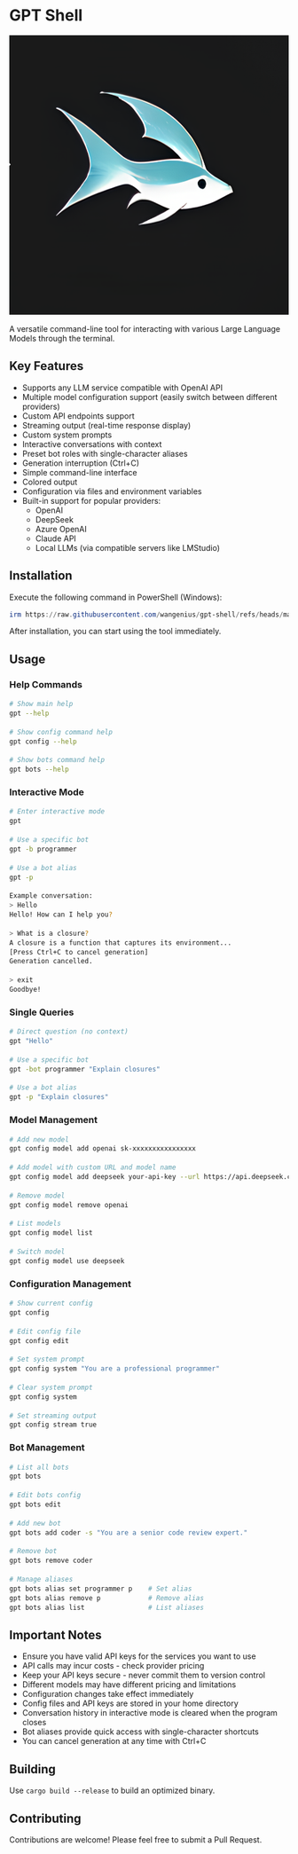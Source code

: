# GPT Shell

![icon](assets/icon.png)

A versatile command-line tool for interacting with various Large Language Models through the terminal.

## Key Features

- Supports any LLM service compatible with OpenAI API
- Multiple model configuration support (easily switch between different providers)
- Custom API endpoints support
- Streaming output (real-time response display)
- Custom system prompts
- Interactive conversations with context
- Preset bot roles with single-character aliases
- Generation interruption (Ctrl+C)
- Simple command-line interface
- Colored output
- Configuration via files and environment variables
- Built-in support for popular providers:
  - OpenAI
  - DeepSeek
  - Azure OpenAI
  - Claude API
  - Local LLMs (via compatible servers like LMStudio)


## Installation

Execute the following command in PowerShell (Windows):

```powershell
irm https://raw.githubusercontent.com/wangenius/gpt-shell/refs/heads/master/install.ps1 | iex
```

After installation, you can start using the tool immediately.

## Usage

### Help Commands
```bash
# Show main help
gpt --help

# Show config command help
gpt config --help

# Show bots command help
gpt bots --help
```

### Interactive Mode
```bash
# Enter interactive mode
gpt

# Use a specific bot
gpt -b programmer

# Use a bot alias
gpt -p

Example conversation:
> Hello
Hello! How can I help you?

> What is a closure?
A closure is a function that captures its environment...
[Press Ctrl+C to cancel generation]
Generation cancelled.

> exit
Goodbye!
```

### Single Queries
```bash
# Direct question (no context)
gpt "Hello"

# Use a specific bot
gpt -bot programmer "Explain closures"

# Use a bot alias
gpt -p "Explain closures"
```

### Model Management
```bash
# Add new model
gpt config model add openai sk-xxxxxxxxxxxxxxxx

# Add model with custom URL and model name
gpt config model add deepseek your-api-key --url https://api.deepseek.com/v1/chat/completions --model deepseek-chat

# Remove model
gpt config model remove openai

# List models
gpt config model list

# Switch model
gpt config model use deepseek
```

### Configuration Management
```bash
# Show current config
gpt config

# Edit config file
gpt config edit

# Set system prompt
gpt config system "You are a professional programmer"

# Clear system prompt
gpt config system

# Set streaming output
gpt config stream true
```

### Bot Management
```bash
# List all bots
gpt bots

# Edit bots config
gpt bots edit

# Add new bot
gpt bots add coder -s "You are a senior code review expert."

# Remove bot
gpt bots remove coder

# Manage aliases
gpt bots alias set programmer p    # Set alias
gpt bots alias remove p            # Remove alias
gpt bots alias list                # List aliases
```

## Important Notes

- Ensure you have valid API keys for the services you want to use
- API calls may incur costs - check provider pricing
- Keep your API keys secure - never commit them to version control
- Different models may have different pricing and limitations
- Configuration changes take effect immediately
- Config files and API keys are stored in your home directory
- Conversation history in interactive mode is cleared when the program closes
- Bot aliases provide quick access with single-character shortcuts
- You can cancel generation at any time with Ctrl+C

## Building

Use `cargo build --release` to build an optimized binary.

## Contributing

Contributions are welcome! Please feel free to submit a Pull Request.
